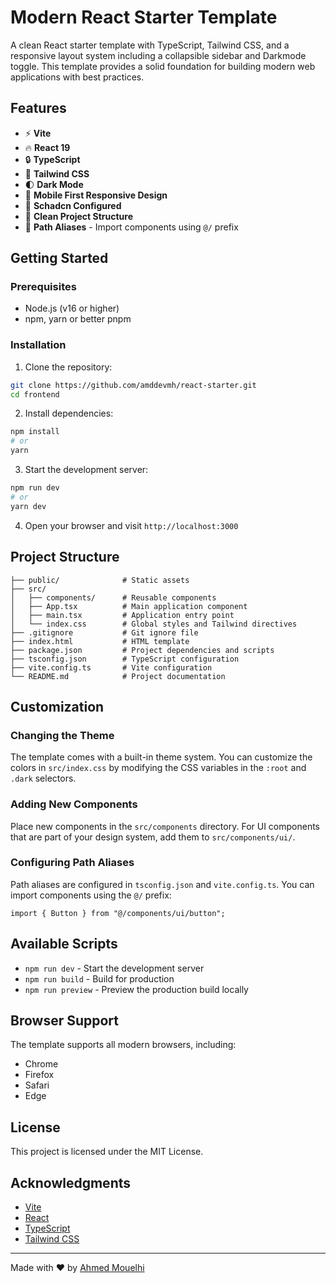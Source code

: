 # Modern React Starter Template

A clean React starter template with TypeScript, Tailwind CSS, and a responsive layout system including a collapsible sidebar and Darkmode toggle. This template provides a solid foundation for building modern web applications with best practices.

## Features

- ⚡️ **Vite** 
- 🔥 **React 19** 
- 🔒 **TypeScript** 
- 💅 **Tailwind CSS**
- 🌓 **Dark Mode** 
- 📱 **Mobile First Responsive Design** 
- 🧩 **Schadcn Configured** 
- 📁 **Clean Project Structure** 
- 🔄 **Path Aliases** - Import components using `@/` prefix

## Getting Started

### Prerequisites

- Node.js (v16 or higher)
- npm, yarn or better pnpm

### Installation

1. Clone the repository:

```bash
git clone https://github.com/amddevmh/react-starter.git
cd frontend
```

2. Install dependencies:

```bash
npm install
# or
yarn
```

3. Start the development server:

```bash
npm run dev
# or
yarn dev
```

4. Open your browser and visit `http://localhost:3000`

## Project Structure

```
├── public/              # Static assets
├── src/
│   ├── components/      # Reusable components
│   ├── App.tsx          # Main application component
│   ├── main.tsx         # Application entry point
│   └── index.css        # Global styles and Tailwind directives
├── .gitignore           # Git ignore file
├── index.html           # HTML template
├── package.json         # Project dependencies and scripts
├── tsconfig.json        # TypeScript configuration
├── vite.config.ts       # Vite configuration
└── README.md            # Project documentation
```

## Customization

### Changing the Theme

The template comes with a built-in theme system. You can customize the colors in `src/index.css` by modifying the CSS variables in the `:root` and `.dark` selectors.

### Adding New Components

Place new components in the `src/components` directory. For UI components that are part of your design system, add them to `src/components/ui/`.

### Configuring Path Aliases

Path aliases are configured in `tsconfig.json` and `vite.config.ts`. You can import components using the `@/` prefix:

```tsx
import { Button } from "@/components/ui/button";
```

## Available Scripts

- `npm run dev` - Start the development server
- `npm run build` - Build for production
- `npm run preview` - Preview the production build locally

## Browser Support

The template supports all modern browsers, including:

- Chrome
- Firefox
- Safari
- Edge

## License

This project is licensed under the MIT License.

## Acknowledgments

- [Vite](https://vitejs.dev/)
- [React](https://reactjs.org/)
- [TypeScript](https://www.typescriptlang.org/)
- [Tailwind CSS](https://tailwindcss.com/)

---

Made with ❤️ by [Ahmed Mouelhi](https://github.com/amddevmh)
